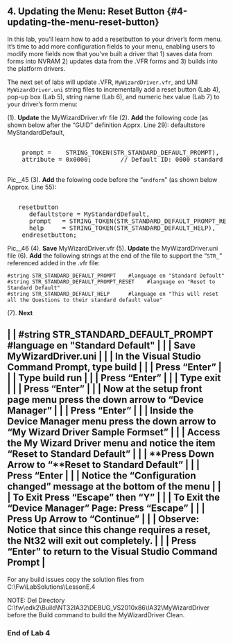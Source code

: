 <!--- @file
 file

Copyright (c) 2018, Intel Corporation. All rights reserved.<BR>

Redistribution and use in source (original document form) and 'compiled'
forms (converted to PDF, epub, HTML and other formats) with or without
modification, are permitted provided that the following conditions are met:

1) Redistributions of source code (original document form) must retain the
above copyright notice, this list of conditions and the following
disclaimer as the first lines of this file unmodified.

2) Redistributions in compiled form (transformed to other DTDs, converted to
PDF, epub, HTML and other formats) must reproduce the above copyright
notice, this list of conditions and the following disclaimer in the
documentation and/or other materials provided with the distribution.

THIS DOCUMENTATION IS PROVIDED BY TIANOCORE PROJECT "AS IS" AND ANY EXPRESS OR
IMPLIED WARRANTIES, INCLUDING, BUT NOT LIMITED TO, THE IMPLIED WARRANTIES OF
MERCHANTABILITY AND FITNESS FOR A PARTICULAR PURPOSE ARE DISCLAIMED. IN NO
EVENT SHALL TIANOCORE PROJECT BE LIABLE FOR ANY DIRECT, INDIRECT, INCIDENTAL,
SPECIAL, EXEMPLARY, OR CONSEQUENTIAL DAMAGES (INCLUDING, BUT NOT LIMITED TO,
PROCUREMENT OF SUBSTITUTE GOODS OR SERVICES; LOSS OF USE, DATA, OR PROFITS;
OR BUSINESS INTERRUPTION) HOWEVER CAUSED AND ON ANY THEORY OF LIABILITY,
WHETHER IN CONTRACT, STRICT LIABILITY, OR TORT (INCLUDING NEGLIGENCE OR
OTHERWISE) ARISING IN ANY WAY OUT OF THE USE OF THIS DOCUMENTATION, EVEN IF
ADVISED OF THE POSSIBILITY OF SUCH DAMAGE.

-->
## 4\. Updating the Menu: Reset Button {#4-updating-the-menu-reset-button}

In this lab, you’ll learn how to add a resetbutton to your driver’s form menu. It’s time to add more configuration fields to your menu, enabling users to modify more fields now that you’ve built a driver that 1) saves data from forms into NVRAM 2) updates data from the .VFR forms and 3) builds into the platform drivers.

The next set of labs will update .VFR, `MyWizardDriver.vfr`, and UNI `MyWizardDriver.uni` string files to incrementally add a reset button (Lab 4), pop-up box (Lab 5), string name (Lab 6), and numeric hex value (Lab 7) to your driver’s form menu:

(1). **Update** the MyWizardDriver.vfr file 
(2). **Add** the following code (as shown below after the “GUID” definition Apprx. Line 29): 
defaultstore MyStandardDefault,
<pre>

    prompt =    STRING_TOKEN(STR_STANDARD_DEFAULT_PROMPT),
    attribute = 0x0000;        // Default ID: 0000 standard default

</pre>
Pic__45 
(3). **Add** the folowing code before the “`endform`” (as shown below Approx. Line 55): 
<pre>

   resetbutton
      defaultstore = MyStandardDefault,
      prompt   = STRING_TOKEN(STR_STANDARD_DEFAULT_PROMPT_RESET),
      help     = STRING_TOKEN(STR_STANDARD_DEFAULT_HELP),
    endresetbutton;
</pre>
Pic__46
(4). **Save** MyWizardDriver.vfr 
(5). **Update** the MyWizardDriver.uni file 
(6). **Add** the following strings at the end of the file to support the “`STR_`“ referenced added in the .vfr file: 

```
#string STR_STANDARD_DEFAULT_PROMPT    #language en "Standard Default"
#string STR_STANDARD_DEFAULT_PROMPT_RESET    #language en "Reset to Standard Default"
#string STR_STANDARD_DEFAULT_HELP      #language en "This will reset all the Questions to their standard default value"

```
(7). **Next**




|  | #string STR_STANDARD_DEFAULT_PROMPT #language en &quot;Standard Default&quot; |
|  | **Save** MyWizardDriver.uni |
|  | In the Visual Studio Command Prompt, **type** build |
|  | **Press** “Enter” |
|  | **Type** build run |
|  | **Press** “Enter” |
|  | **Type** exit |
|  | **Press** “Enter” |
|  | Now at the setup front page menu press the **down arrow** to **“Device Manager”** |
|  | **Press** “Enter” |
|  | Inside the Device Manager menu press the down arrow to **“My Wizard Driver Sample Formset”** |
|  | **Access** the My Wizard Driver menu and **notice** the item “Reset to Standard Default” |
|  | **Press Down Arrow to “**Reset to Standard Default” |
|  | **Press** “Enter |
|  | **Notice** the “**Configuration changed**” message at the bottom of the menu |
|  | **To Exit Press** “Escape” then “Y” |
|  | **To Exit the “Device Manager” Page: Press** “Escape” |
|  | **Press** Up Arrow to **“**Continue**”** |
|  | **Observe:** Notice that since this change requires a reset, the Nt32 will exit out completely. |
|  | **Press** “Enter” to return to the Visual Studio Command Prompt |
---

For any build issues copy the solution files from C:\Fw\LabSolutions\LessonE.4

NOTE: Del Directory C:\fw\edk2\Build\NT32IA32\DEBUG_VS2010x86\IA32\MyWizardDriver before the Build command to build the MyWizardDriver Clean.

### End of Lab 4